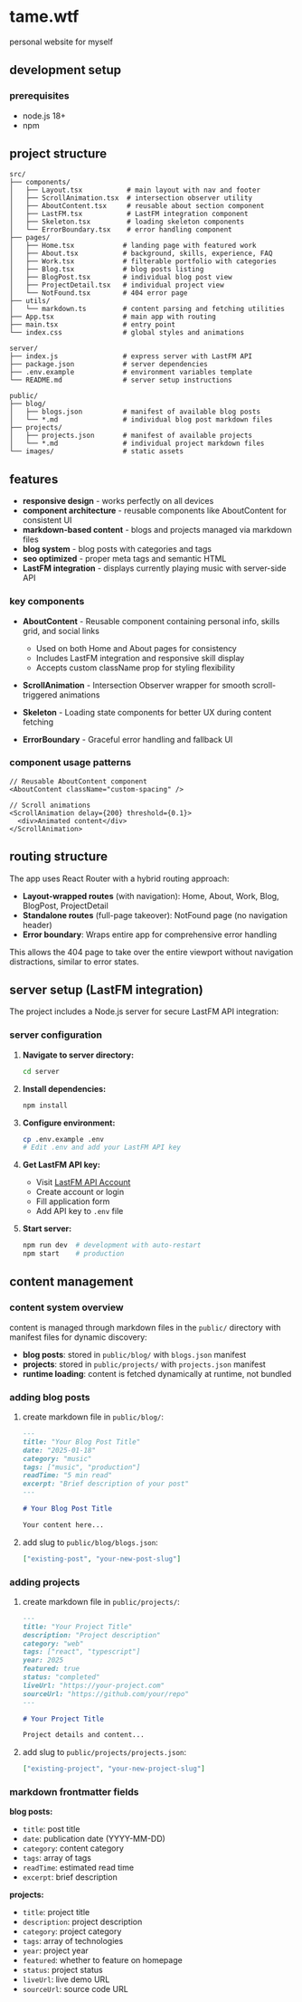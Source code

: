 # tame.wtf

personal website for myself

## development setup

### prerequisites
- node.js 18+
- npm


## project structure

```
src/
├── components/
│   ├── Layout.tsx           # main layout with nav and footer
│   ├── ScrollAnimation.tsx  # intersection observer utility
│   ├── AboutContent.tsx     # reusable about section component
│   ├── LastFM.tsx           # LastFM integration component
│   ├── Skeleton.tsx         # loading skeleton components
│   └── ErrorBoundary.tsx    # error handling component
├── pages/
│   ├── Home.tsx            # landing page with featured work
│   ├── About.tsx           # background, skills, experience, FAQ
│   ├── Work.tsx            # filterable portfolio with categories
│   ├── Blog.tsx            # blog posts listing
│   ├── BlogPost.tsx        # individual blog post view
│   ├── ProjectDetail.tsx   # individual project view
│   └── NotFound.tsx        # 404 error page
├── utils/
│   └── markdown.ts         # content parsing and fetching utilities
├── App.tsx                 # main app with routing
├── main.tsx                # entry point
└── index.css               # global styles and animations

server/
├── index.js                # express server with LastFM API
├── package.json            # server dependencies
├── .env.example            # environment variables template
└── README.md               # server setup instructions

public/
├── blog/
│   ├── blogs.json          # manifest of available blog posts
│   └── *.md                # individual blog post markdown files
├── projects/
│   ├── projects.json       # manifest of available projects
│   └── *.md                # individual project markdown files
└── images/                 # static assets
```

## features

- **responsive design** - works perfectly on all devices
- **component architecture** - reusable components like AboutContent for consistent UI
- **markdown-based content** - blogs and projects managed via markdown files
- **blog system** - blog posts with categories and tags
- **seo optimized** - proper meta tags and semantic HTML
- **LastFM integration** - displays currently playing music with server-side API

### key components

- **AboutContent** - Reusable component containing personal info, skills grid, and social links
  - Used on both Home and About pages for consistency
  - Includes LastFM integration and responsive skill display
  - Accepts custom className prop for styling flexibility

- **ScrollAnimation** - Intersection Observer wrapper for smooth scroll-triggered animations
- **Skeleton** - Loading state components for better UX during content fetching
- **ErrorBoundary** - Graceful error handling and fallback UI

### component usage patterns

```tsx
// Reusable AboutContent component
<AboutContent className="custom-spacing" />

// Scroll animations
<ScrollAnimation delay={200} threshold={0.1}>
  <div>Animated content</div>
</ScrollAnimation>
```

## routing structure

The app uses React Router with a hybrid routing approach:

- **Layout-wrapped routes** (with navigation): Home, About, Work, Blog, BlogPost, ProjectDetail
- **Standalone routes** (full-page takeover): NotFound page (no navigation header)
- **Error boundary**: Wraps entire app for comprehensive error handling

This allows the 404 page to take over the entire viewport without navigation distractions, similar to error states.

## server setup (LastFM integration)

The project includes a Node.js server for secure LastFM API integration:

### server configuration
1. **Navigate to server directory:**
   ```bash
   cd server
   ```

2. **Install dependencies:**
   ```bash
   npm install
   ```

3. **Configure environment:**
   ```bash
   cp .env.example .env
   # Edit .env and add your LastFM API key
   ```

4. **Get LastFM API key:**
   - Visit [LastFM API Account](https://www.last.fm/api/account/create)
   - Create account or login
   - Fill application form
   - Add API key to `.env` file

5. **Start server:**
   ```bash
   npm run dev  # development with auto-restart
   npm start    # production
   ```


## content management

### content system overview
content is managed through markdown files in the `public/` directory with manifest files for dynamic discovery:

- **blog posts**: stored in `public/blog/` with `blogs.json` manifest
- **projects**: stored in `public/projects/` with `projects.json` manifest
- **runtime loading**: content is fetched dynamically at runtime, not bundled

### adding blog posts
1. create markdown file in `public/blog/`:
   ```markdown
   ---
   title: "Your Blog Post Title"
   date: "2025-01-18"
   category: "music"
   tags: ["music", "production"]
   readTime: "5 min read"
   excerpt: "Brief description of your post"
   ---

   # Your Blog Post Title

   Your content here...
   ```

2. add slug to `public/blog/blogs.json`:
   ```json
   ["existing-post", "your-new-post-slug"]
   ```

### adding projects
1. create markdown file in `public/projects/`:
   ```markdown
   ---
   title: "Your Project Title"
   description: "Project description"
   category: "web"
   tags: ["react", "typescript"]
   year: 2025
   featured: true
   status: "completed"
   liveUrl: "https://your-project.com"
   sourceUrl: "https://github.com/your/repo"
   ---

   # Your Project Title

   Project details and content...
   ```

2. add slug to `public/projects/projects.json`:
   ```json
   ["existing-project", "your-new-project-slug"]
   ```

### markdown frontmatter fields

**blog posts:**
- `title`: post title
- `date`: publication date (YYYY-MM-DD)
- `category`: content category
- `tags`: array of tags
- `readTime`: estimated read time
- `excerpt`: brief description

**projects:**
- `title`: project title
- `description`: project description
- `category`: project category
- `tags`: array of technologies
- `year`: project year
- `featured`: whether to feature on homepage
- `status`: project status
- `liveUrl`: live demo URL
- `sourceUrl`: source code URL
